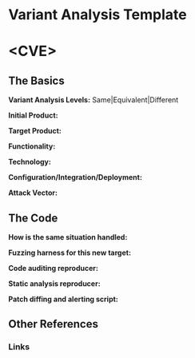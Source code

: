 # Variant Analysis Template

# \<CVE\>

## The Basics

**Variant Analysis Levels:** Same|Equivalent|Different

**Initial Product:**

**Target Product:**

**Functionality:**

**Technology:**

**Configuration/Integration/Deployment:**

**Attack Vector:**

## The Code

**How is the same situation handled:**

**Fuzzing harness for this new target:**

**Code auditing reproducer:**

**Static analysis reproducer:**

**Patch diffing and alerting script:**

## Other References

### Links

